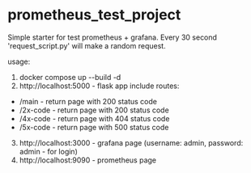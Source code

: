 # prometheus_test_project
Simple starter for test prometheus + grafana. Every 30 second 'request_script.py' will make a random request.

usage:

1) docker compose up --build -d
2) http://localhost:5000 - flask app include routes:
+ /main - return page with 200 status code
+ /2x-code - return page with 200 status code
+ /4x-code - return page with 404 status code
+ /5x-code - return page with 500 status code
3) http://localhost:3000 - grafana page (username: admin, password: admin - for login)
4) http://localhost:9090 - prometheus page